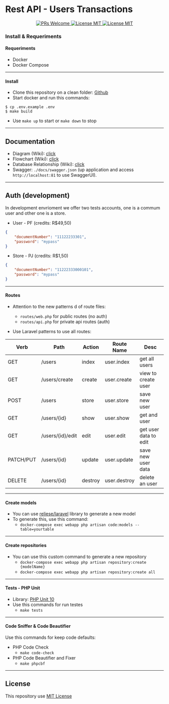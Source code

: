 # Rest API - Users Transactions

<p align="center">
    <a href="http://makeapullrequest.com">
        <img src="https://img.shields.io/badge/PRs-welcome-brightgreen.svg?style=flat-square" alt="PRs Welcome">
    </a>
    <a href="https://github.com/matmper/php-laravel-users-transactions/actions/workflows/github_actions.yml?query=branch%3Amain+event%3Apush">
        <img src="https://github.com/matmper/php-laravel-users-transactions/actions/workflows/github_actions.yml/badge.svg?event=push" alt="License MIT">
    </a>
    <a href="https://en.wikipedia.org/wiki/Proprietary_software">
        <img src="https://img.shields.io/badge/license-Proprietary-blue.svg?style=flat-square" alt="License MIT">
    </a>
</p>

### Install & Requeriments
#### Requeriments
- Docker
- Docker Compose
---
#### Install
- Clone this repository on a clean folder: [Github](https://github.com/matmper/php-laravel-users-transactions)
- Start docker and run this commands: 
```base
$ cp .env.example .env
$ make build
```
- Use `make up` to start or `make down` to stop

---
## Documentation
- Diagram (Wiki): [click](https://github.com/matmper/php-laravel-users-transactions/wiki/Diagrama)
- Flowchart (Wiki): [click](https://github.com/matmper/php-laravel-users-transactions/wiki/Fluxograma---Transa%C3%A7%C3%B5es)
- Database Relationship (Wiki): [click](https://github.com/matmper/php-laravel-users-transactions/wiki/Relacionamento-de-Dados)
- Swagger: `./docs/swagger.json` (up application and access `http://localhost:81` to use SwaggerUI).

---
## Auth (development)
In development envrioment we offer two tests accounts, one is a commum user and other one is a store.

- User - PF (credits: R$49,50)
```json
{
    "documentNumber": "11122233301",
    "password": "mypass"
}
```

- Store - PJ (credits: R$1,50)
```json
{
    "documentNumber": "11222333000101",
    "password": "mypass"
}
```
---
#### Routes
- Attention to the new patterns d of route files:
    - `routes/web.php` for public routes (no auth)
    - `routes/api.php` for private api routes (auth)

- Use Laravel patterns to use all routes:

| Verb | Path | Action | Route Name | Desc |
|--|--|--|--|--|
| GET | /users | index | user.index | get all users |
| GET | /users/create | create | user.create | view to create user |
| POST | /users | store | user.store | save new user |
| GET | /users/{id} | show | user.show | get and user |
| GET | /users/{id}/edit | edit | user.edit | get user data to edit |
| PATCH/PUT | /users/{id} | update | user.update | save new user data |
| DELETE | /users/{id} | destroy | user.destroy | delete an user |

---
#### Create models
- You can use [reliese/laravel](https://github.com/reliese/laravel) library to generate a new model
- To generate this, use this command:
    - ```docker-compose exec webapp php artisan code:models --table=yourtable```
---
#### Create repositories
- You can use this custom command to generate a new repository
    - `docker-compose exec webapp php artisan repository:create {modelName}`
    - `docker-compose exec webapp php artisan repository:create all`
---
#### Tests - PHP Unit
- Library: [PHP Unit 10](https://phpunit.de/getting-started/phpunit-10.html)
- Use this commands for run testes
    - `make tests`
---
#### Code Sniffer & Code Beautifier
Use this commands for keep code defaults:
- PHP Code Check
    - `make code-check`
- PHP Code Beautifier and Fixer
    - `make phpcbf`
---
## License
This repository use [MIT License](https://choosealicense.com/licenses/mit/)
